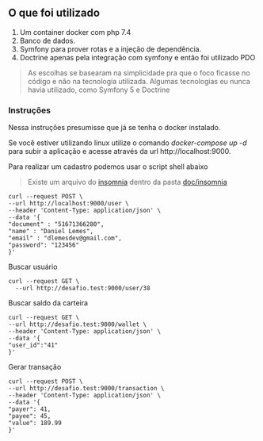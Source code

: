 ## O que foi utilizado

1. Um container docker com php 7.4
2. Banco de dados.
3. Symfony para prover rotas e a injeção de dependência.
4. Doctrine apenas pela integração com symfony e então foi utilizado PDO

> As escolhas se basearam na simplicidade pra que o foco ficasse no código e não na tecnologia utilizada.
> Algumas tecnologias eu nunca havia utilizado, como Symfony 5 e Doctrine

### Instruções

Nessa instruções presumisse que já se tenha o docker instalado.

Se você estiver utilizando linux utilize o comando _docker-compose up -d_ para subir a aplicação e acesse através da url http://localhost:9000.

Para realizar um cadastro podemos usar o script shell abaixo

> Existe um arquivo do [insomnia](https://insomnia.rest/download) dentro da pasta [doc/insomnia](https://github.com/lemesdaniel/desafio/tree/main/doc/insomnia) 

``` 
curl --request POST \
--url http://localhost:9000/user \
--header 'Content-Type: application/json' \
--data '{
"document" : "51671366280",
"name" : "Daniel Lemes",
"email" : "dlemesdev@gmail.com",
"password": "123456"
}'
``` 

Buscar usuário 

```
curl --request GET \
  --url http://desafio.test:9000/user/38
``` 

Buscar saldo da carteira
```
curl --request GET \
--url http://desafio.test:9000/wallet \
--header 'Content-Type: application/json' \
--data '{
"user_id":"41"
}'
```

Gerar transação

```
curl --request POST \
--url http://desafio.test:9000/transaction \
--header 'Content-Type: application/json' \
--data '{
"payer": 41,
"payee": 45,
"value": 189.99
}'
```

